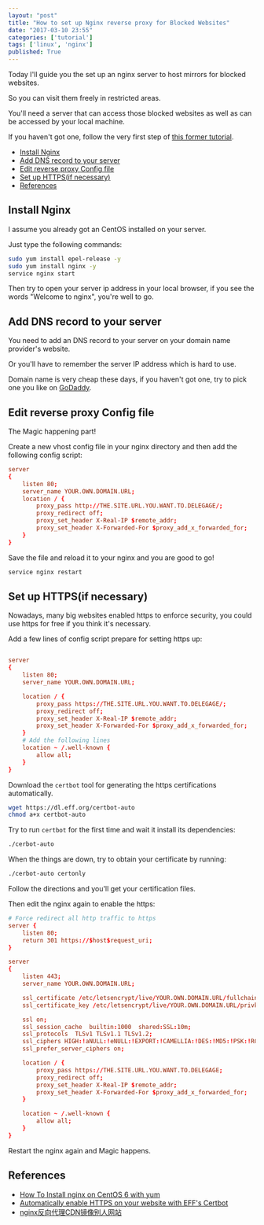 ```yaml
---
layout: "post"
title: "How to set up Nginx reverse proxy for Blocked Websites"
date: "2017-03-10 23:55"
categories: ['tutorial']
tags: ['linux', 'nginx']
published: True
---
```


Today I'll guide you the set up an nginx server to host mirrors for blocked websites.

So you can visit them freely in restricted areas.

You'll need a server that can access those blocked websites as well as can be accessed by your local machine.

If you haven't got one, follow the very first step of [this former tutorial](/tutorials/2016/11/30/ss-bandwagon/).

<!--more-->

- [Install Nginx](#install-nginx)
- [Add DNS record to your server](#add-dns-record-to-your-server)
- [Edit reverse proxy Config file](#edit-reverse-proxy-config-file)
- [Set up HTTPS(if necessary)](#set-up-httpsif-necessary)
- [References](#references)

## Install Nginx

I assume you already got an CentOS installed on your server.

Just type the following commands:

```bash
sudo yum install epel-release -y
sudo yum install nginx -y
service nginx start
```

Then try to open your server ip address in your local browser, if you see the words "Welcome to nginx", you're well to go.

## Add DNS record to your server

You need to add an DNS record to your server on your domain name provider's website.

Or you'll have to remember the server IP address which is hard to use.

Domain name is very cheap these days, if you haven't got one, try to pick one you like on [GoDaddy](https://hk.godaddy.com).

## Edit reverse proxy Config file

The Magic happening part!

Create a new vhost config file in your nginx directory and then add the following config script:

```conf
server
{
    listen 80;
    server_name YOUR.OWN.DOMAIN.URL;
    location / {
        proxy_pass http://THE.SITE.URL.YOU.WANT.TO.DELEGAGE/;
        proxy_redirect off;
        proxy_set_header X-Real-IP $remote_addr;
        proxy_set_header X-Forwarded-For $proxy_add_x_forwarded_for;
    }
}
```

Save the file and reload it to your nginx and you are good to go!

```bash
service nginx restart
```


## Set up HTTPS(if necessary)

Nowadays, many big websites enabled https to enforce security, you could use https for free if you think it's necessary.

Add a few lines of config script prepare for setting https up:

```conf

server
{
    listen 80;
    server_name YOUR.OWN.DOMAIN.URL;

    location / {
        proxy_pass https://THE.SITE.URL.YOU.WANT.TO.DELEGAGE/;
        proxy_redirect off;
        proxy_set_header X-Real-IP $remote_addr;
        proxy_set_header X-Forwarded-For $proxy_add_x_forwarded_for;
    }
    # Add the following lines
    location ~ /.well-known {
        allow all;
    }
}
```

Download the `certbot` tool for generating the https certifications automatically.

```bash
wget https://dl.eff.org/certbot-auto
chmod a+x certbot-auto
```

Try to run `certbot` for the first time and wait it install its dependencies:

```bash
./cerbot-auto
```

When the things are down, try to obtain your certificate by running:

```bash
./cerbot-auto certonly
```

Follow the directions and you'll get your certification files.

Then edit the nginx again to enable the https:

```conf
# Force redirect all http traffic to https
server {
    listen 80;
    return 301 https://$host$request_uri;
}

server
{
    listen 443;
    server_name YOUR.OWN.DOMAIN.URL;

    ssl_certificate /etc/letsencrypt/live/YOUR.OWN.DOMAIN.URL/fullchain.pem;
    ssl_certificate_key /etc/letsencrypt/live/YOUR.OWN.DOMAIN.URL/privkey.pem;

    ssl on;
    ssl_session_cache  builtin:1000  shared:SSL:10m;
    ssl_protocols  TLSv1 TLSv1.1 TLSv1.2;
    ssl_ciphers HIGH:!aNULL:!eNULL:!EXPORT:!CAMELLIA:!DES:!MD5:!PSK:!RC4;
    ssl_prefer_server_ciphers on;

    location / {
        proxy_pass https://THE.SITE.URL.YOU.WANT.TO.DELEGAGE;
        proxy_redirect off;
        proxy_set_header X-Real-IP $remote_addr;
        proxy_set_header X-Forwarded-For $proxy_add_x_forwarded_for;
    }

    location ~ /.well-known {
        allow all;
    }
}
```

Restart the nginx again and Magic happens.

## References

* [How To Install nginx on CentOS 6 with yum](https://www.digitalocean.com/community/tutorials/how-to-install-nginx-on-centos-6-with-yum)
* [Automatically enable HTTPS on your website with EFF's Certbot](https://certbot.eff.org/#centos6-nginx)
* [nginx反向代理CDN镜像别人网站](http://www.zuimoban.com/jiaocheng/linux/2224.html)
